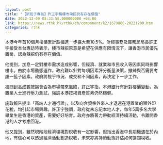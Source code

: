 ```yaml
---
layout: post
title: "【新班子專訪】許正宇稱樓市辣招仍有存在價值"
date: 2022-12-09 08:33:58.000000000 +08:00
link: https://news.rthk.hk/rthk/ch/component/k2/1679068-20221209.htm
categories: rthk
---
```


本港今年首10個月樓價累計跌幅進一步擴大至10.5%。財經事務及庫務局局長許正宇接受本台專訪時表示，樓市辣招原意是希望在供應有限情況下，讓香港市民優先置業，認為辣招仍有存在價值。

他提到，加息一定對樓市需求造成影響，但經濟、就業和市民收入等因素同時影響樓市。由於市場動態運作，政府難以針對每項因素評分衡量決策，撤辣與否需要考慮一籃子因素。政府將視乎市況、成交和不同因素，再決定下一步工作。

被問到高成數按揭會否為市場帶來風險，許正宇指，本港銀行有針對樓價變動，為置業人士進行壓力測試，強調本港按揭資產質素仍然穩健。

施政報告提出「高端人才通行證」，以及向合資格外來人才退還在港置業的額外印花稅，均引起市場興趣。許正宇強調，政府從未忘記本地人才，每年5萬多名大學畢業生是香港的資產，需要好好培育。政府亦將著力帶動經濟持續活動，令離開香港的人才考慮回港。

他又提到，雖然現階段經濟環境對稅收有一定影響，但指出香港中長期機遇在於內地，有信心可以透過經濟活動創造稅收，未來亦將持續動態評估如何擴闊稅收。
